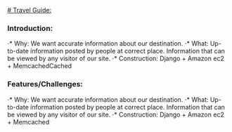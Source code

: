 [# Travel Guide:](http://52.32.187.181:8080/)

### Introduction:
⋅* Why: We want accurate information about our destination.
⋅* What: Up-to-date information posted by people at correct place. Information that can be viewed by any visitor of our site. 
⋅* Construction: Django + Amazon ec2 + MemcachedCached

### Features/Challenges:
⋅* Why: We want accurate information about our destination.
⋅* What: Up-to-date information posted by people at correct place. Information that can be viewed by any visitor of our site. 
⋅* Construction: Django + Amazon ec2 + Memcached
